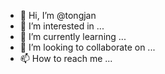 - 👋 Hi, I’m @tongjan
- 👀 I’m interested in ...
- 🌱 I’m currently learning ...
- 💞️ I’m looking to collaborate on ...
- 📫 How to reach me ...

<!---
tongjan/tongjan is a ✨ special ✨ repository because its `README.md` (this file) appears on your GitHub profile.
You can click the Preview link to take a look at your changes.
--->
